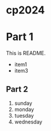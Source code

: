 # cp2024
# Part 1
This is README.
- item1
- item3

## Part 2
1. sunday
1. monday
1. tuesday
1. wednesday
